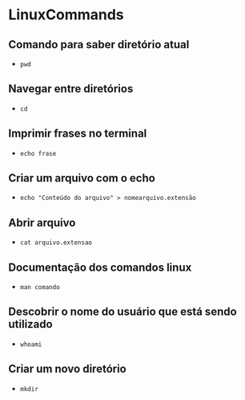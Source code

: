 # LinuxCommands

## Comando para saber diretório atual
- `pwd`

## Navegar entre diretórios
- `cd`

## Imprimir frases no terminal
- `echo frase`

## Criar um arquivo com o echo
- `echo "Conteúdo do arquivo" > nomearquivo.extensão`

## Abrir arquivo 
- `cat arquivo.extensao`

## Documentação dos comandos linux
- `man comando`

## Descobrir o nome do usuário que está sendo utilizado
- `whoami`

## Criar um novo diretório
- `mkdir`
